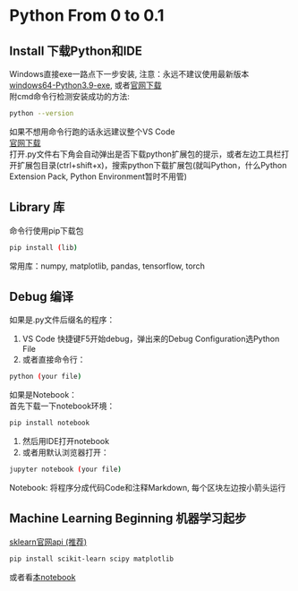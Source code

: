 # Python From 0 to 0.1

## Install 下载Python和IDE 
Windows直接exe一路点下一步安装, 注意：永远不建议使用最新版本    
[windows64-Python3.9-exe](https://www.python.org/ftp/python/3.9.12/python-3.9.12-amd64.exe), 或者[官网下载](https://www.python.org/downloads/)  
附cmd命令行检测安装成功的方法: 
```bash
python --version
```
如果不想用命令行跑的话永远建议整个VS Code  
[官网下载](https://code.visualstudio.com/)  
打开.py文件右下角会自动弹出是否下载python扩展包的提示，或者左边工具栏打开扩展包目录(ctrl+shift+x)，搜索python下载扩展包(就叫Python，什么Python Extension Pack, Python Environment暂时不用管)  

## Library 库
命令行使用pip下载包
```bash
pip install (lib)
```
常用库：numpy, matplotlib, pandas, tensorflow, torch

## Debug 编译
如果是.py文件后缀名的程序：  
1. VS Code 快捷键F5开始debug，弹出来的Debug Configuration选Python File  
2. 或者直接命令行：
```bash
python (your file)
```
如果是Notebook：  
首先下载一下notebook环境：
```bash
pip install notebook
```
1. 然后用IDE打开notebook
2. 或者用默认浏览器打开：
```bash
jupyter notebook (your file)
```
Notebook: 将程序分成代码Code和注释Markdown, 每个区块左边按小箭头运行

## Machine Learning Beginning 机器学习起步
[sklearn官网api (推荐)](https://scikit-learn.org/stable/modules/classes.html)
```bash
pip install scikit-learn scipy matplotlib
```
或者看[本notebook](https://github.com/H3CO3/homeworks/blob/main/PythonSetup/Notebook.ipynb)
